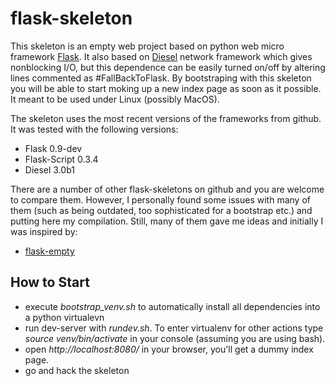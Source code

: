 flask-skeleton
==============

This skeleton is an empty web project based on python web micro framework [Flask](http://flask.pocoo.org/). It also based on [Diesel](http://diesel.io/) network framework which gives nonblocking I/O, but this dependence can be easily turned on/off by altering lines commented as #FallBackToFlask. 
By bootstraping with this skeleton you will be able to start moking up a new index page as soon as it possible. It meant to be used under Linux (possibly MacOS).

The skeleton uses the most recent versions of the frameworks from github. It was tested with the following versions: 
  - Flask 0.9-dev
  - Flask-Script 0.3.4
  - Diesel 3.0b1

There are a number of other flask-skeletons on github and you are welcome to compare them. However, I personally found some issues with many of them (such as being outdated, too sophisticated for a bootstrap etc.) and putting here my compilation. Still, many of them gave me ideas and initially I was inspired by:
  - [flask-empty](https://github.com/italomaia/flask-empty)

How to Start
------------
  - execute *bootstrap_venv.sh* to automatically install all dependencies into a python virtualevn
  - run dev-server with *rundev.sh*. To enter virtualenv for other actions type *source venv/bin/activate* in your console (assuming you are using bash).
  - open *http://localhost:8080/* in your browser, you'll get a dummy index page. 
  - go and hack the skeleton
